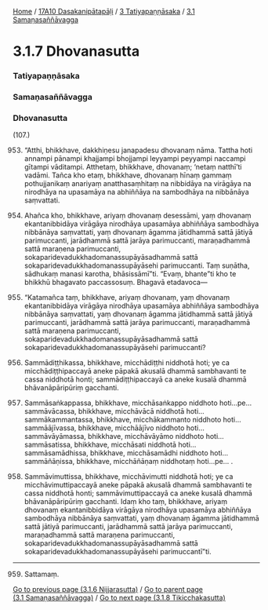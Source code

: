 
[Home](/) / [17A10 Dasakanipātapāḷi](/tipitaka/17A10.md) / [3 Tatiyapaṇṇāsaka](/tipitaka/17A10/3.md) / [3.1 Samaṇasaññāvagga](/tipitaka/17A10/3/3.1.md)

# 3.1.7 Dhovanasutta

### Tatiyapaṇṇāsaka

### Samaṇasaññāvagga

### Dhovanasutta

(107.)

953. “Atthi, bhikkhave, dakkhiṇesu janapadesu dhovanaṃ nāma. Tattha hoti annampi pānampi khajjampi bhojjampi leyyampi peyyampi naccampi gītampi vāditampi. Atthetaṃ, bhikkhave, dhovanaṃ; ‘netaṃ natthī’ti vadāmi. Tañca kho etaṃ, bhikkhave, dhovanaṃ hīnaṃ gammaṃ pothujjanikaṃ anariyaṃ anatthasaṃhitaṃ na nibbidāya na virāgāya na nirodhāya na upasamāya na abhiññāya na sambodhāya na nibbānāya saṃvattati.

954. Ahañca kho, bhikkhave, ariyaṃ dhovanaṃ desessāmi, yaṃ dhovanaṃ ekantanibbidāya virāgāya nirodhāya upasamāya abhiññāya sambodhāya nibbānāya saṃvattati, yaṃ dhovanaṃ āgamma jātidhammā sattā jātiyā parimuccanti, jarādhammā sattā jarāya parimuccanti, maraṇadhammā sattā maraṇena parimuccanti, sokaparidevadukkhadomanassupāyāsadhammā sattā sokaparidevadukkhadomanassupāyāsehi parimuccanti. Taṃ suṇātha, sādhukaṃ manasi karotha, bhāsissāmī”ti. “Evaṃ, bhante”ti kho te bhikkhū bhagavato paccassosuṃ. Bhagavā etadavoca—

955. “Katamañca taṃ, bhikkhave, ariyaṃ dhovanaṃ, yaṃ dhovanaṃ ekantanibbidāya virāgāya nirodhāya upasamāya abhiññāya sambodhāya nibbānāya saṃvattati, yaṃ dhovanaṃ āgamma jātidhammā sattā jātiyā parimuccanti, jarādhammā sattā jarāya parimuccanti, maraṇadhammā sattā maraṇena parimuccanti, sokaparidevadukkhadomanassupāyāsadhammā sattā sokaparidevadukkhadomanassupāyāsehi parimuccanti?

956. Sammādiṭṭhikassa, bhikkhave, micchādiṭṭhi niddhotā hoti; ye ca micchādiṭṭhipaccayā aneke pāpakā akusalā dhammā sambhavanti te cassa niddhotā honti; sammādiṭṭhipaccayā ca aneke kusalā dhammā bhāvanāpāripūriṃ gacchanti.

957. Sammāsaṅkappassa, bhikkhave, micchāsaṅkappo niddhoto hoti…pe…  sammāvācassa, bhikkhave, micchāvācā niddhotā hoti…  sammākammantassa, bhikkhave, micchākammanto niddhoto hoti…  sammāājīvassa, bhikkhave, micchāājīvo niddhoto hoti…  sammāvāyāmassa, bhikkhave, micchāvāyāmo niddhoto hoti…  sammāsatissa, bhikkhave, micchāsati niddhotā hoti…  sammāsamādhissa, bhikkhave, micchāsamādhi niddhoto hoti…  sammāñāṇissa, bhikkhave, micchāñāṇaṃ niddhotaṃ hoti…pe… .

958. Sammāvimuttissa, bhikkhave, micchāvimutti niddhotā hoti; ye ca micchāvimuttipaccayā aneke pāpakā akusalā dhammā sambhavanti te cassa niddhotā honti; sammāvimuttipaccayā ca aneke kusalā dhammā bhāvanāpāripūriṃ gacchanti. Idaṃ kho taṃ, bhikkhave, ariyaṃ dhovanaṃ ekantanibbidāya virāgāya nirodhāya upasamāya abhiññāya sambodhāya nibbānāya saṃvattati, yaṃ dhovanaṃ āgamma jātidhammā sattā jātiyā parimuccanti, jarādhammā sattā jarāya parimuccanti, maraṇadhammā sattā maraṇena parimuccanti, sokaparidevadukkhadomanassupāyāsadhammā sattā sokaparidevadukkhadomanassupāyāsehi parimuccantī”ti.

---

959. Sattamaṃ.



[Go to previous page (3.1.6 Nijjarasutta)](/tipitaka/17A10/3/3.1/3.1.6.md) / [Go to parent page (3.1 Samaṇasaññāvagga)](/tipitaka/17A10/3/3.1.md) / [Go to next page (3.1.8 Tikicchakasutta)](/tipitaka/17A10/3/3.1/3.1.8.md)


